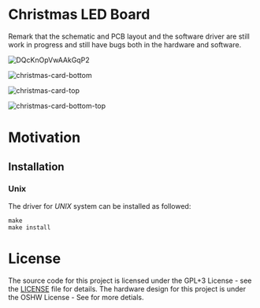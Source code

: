 # Christmas LED Board

Remark that the schematic and PCB layout and the software driver are still work in progress and still have bugs both in the hardware and software.

![DQcKnOpVwAAkGqP2](https://user-images.githubusercontent.com/9608088/111037348-ec69a380-8423-11eb-9f22-94f261a76e20.jpeg)

![christmas-card-bottom](https://user-images.githubusercontent.com/9608088/116823171-4d3f6d80-ab83-11eb-8bf8-379ec9c47aa4.png)

![christmas-card-top](https://user-images.githubusercontent.com/9608088/116823172-4f093100-ab83-11eb-9c3c-6da0cb248d44.png)

![christmas-card-bottom-top](https://user-images.githubusercontent.com/9608088/116823182-5b8d8980-ab83-11eb-9bf2-4c0571e48207.png)


# Motivation



## Installation

### Unix
The driver for *UNIX* system can be installed as followed:
```
make 
make install
```


# License
The source code for this project is licensed under the GPL+3 License - see the [LICENSE](LICENSE) file for details.
The hardware design for this project is under the OSHW License - See [](LICENSE) for more detials.


